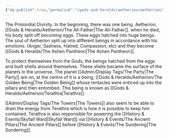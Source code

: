 ```yaml
---
{"dg-publish":true,"permalink":"/gods-and-heralds/aetherion/aetherion/","noteIcon":""}
---
```


The Primordial Divinity. In the beginning, there was one being. Aetherion, [[Gods & Heralds/Aetherion/The All-Father\|The All-Father]]. when he died, his body split off becoming eggs. These eggs hatched into huge beings. The soul of Aetherion split up into different beings in accordance with his emotions. (Anger, Sadness, Hatred, Compassion, etc) and they become [[Gods & Heralds/The Ashen Pantheon\|The Ashen Pantheon]].

To protect themselves from the Gods, the beings hatched from the eggs and built shells around themselves. These shells became the surface of the planets in the universe. The planet [[Admin/Display Tags/The Party\|The Party]] are on, at the centre of it is a being, [[Gods & Heralds/Aetherion/The Golden Being\|The Golden Being]] whose tentacles were enticed up into the pillars and then entombed. This being is known as [[Gods & Heralds/Aetherion/Terathra\|Terathra]].

[[Admin/Display Tags/The Towers\|The Towers]] also seem to be able to drain the energy from Terathra which is how it is possible to keep him contained. Terathra is also responsible for powering the [[History & Events/Skyfall Ward\|Skyfall Ward]] via [[History & Events/The Ancient Pillars\|The Ancient Pillars]] before [[History & Events/The Sundering\|The Sundering]].

